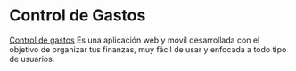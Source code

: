# Control de Gastos 

[Control de gastos](https://corinavaras.github.io/control-gastos/src/) Es una aplicación web y móvil desarrollada con el objetivo de organizar tus finanzas, muy fácil de usar y enfocada a todo tipo de usuarios.  


